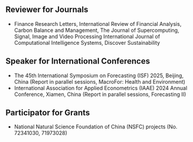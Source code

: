 ## Reviewer for Journals
- Finance Research Letters, International Review of Financial Analysis,
Carbon Balance and Management, The Journal of Supercomputing, Signal, Image and Video Processing
International Journal of Computational Intelligence Systems, Discover Sustainability


## Speaker for International Conferences
- The 45th International Symposium on Forecasting (ISF) 2025, Beijing, China (Report in parallel sessions, MacroFor: Health and Environment)
- International Association for Applied Econometrics (IAAE) 2024 Annual Conference, Xiamen, China (Report in parallel sessions, Forecasting II)


## Participator for Grants
- National Natural Science Foundation of China (NSFC) projects (No. 72341030, 71973028)
